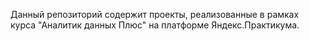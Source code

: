 Данный репозиторий содержит проекты, реализованные в рамках курса "Аналитик данных Плюс" на платформе Яндекс.Практикума.
